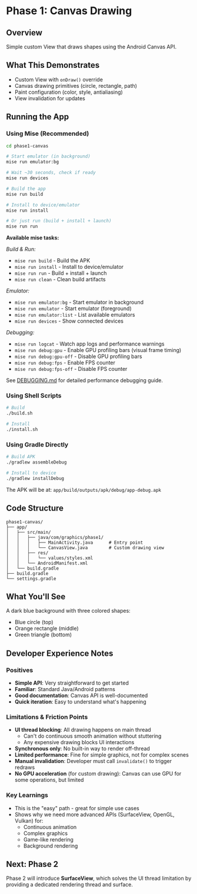 # Phase 1: Canvas Drawing

## Overview

Simple custom View that draws shapes using the Android Canvas API.

## What This Demonstrates

- Custom View with `onDraw()` override
- Canvas drawing primitives (circle, rectangle, path)
- Paint configuration (color, style, antialiasing)
- View invalidation for updates

## Running the App

### Using Mise (Recommended)
```bash
cd phase1-canvas

# Start emulator (in background)
mise run emulator:bg

# Wait ~30 seconds, check if ready
mise run devices

# Build the app
mise run build

# Install to device/emulator
mise run install

# Or just run (build + install + launch)
mise run run
```

**Available mise tasks:**

*Build & Run:*
- `mise run build` - Build the APK
- `mise run install` - Install to device/emulator
- `mise run run` - Build + install + launch
- `mise run clean` - Clean build artifacts

*Emulator:*
- `mise run emulator:bg` - Start emulator in background
- `mise run emulator` - Start emulator (foreground)
- `mise run emulator:list` - List available emulators
- `mise run devices` - Show connected devices

*Debugging:*
- `mise run logcat` - Watch app logs and performance warnings
- `mise run debug:gpu` - Enable GPU profiling bars (visual frame timing)
- `mise run debug:gpu-off` - Disable GPU profiling bars
- `mise run debug:fps` - Enable FPS counter
- `mise run debug:fps-off` - Disable FPS counter

See [DEBUGGING.md](DEBUGGING.md) for detailed performance debugging guide.

### Using Shell Scripts
```bash
# Build
./build.sh

# Install
./install.sh
```

### Using Gradle Directly
```bash
# Build APK
./gradlew assembleDebug

# Install to device
./gradlew installDebug
```

The APK will be at: `app/build/outputs/apk/debug/app-debug.apk`

## Code Structure

```
phase1-canvas/
├── app/
│   ├── src/main/
│   │   ├── java/com/graphics/phase1/
│   │   │   ├── MainActivity.java      # Entry point
│   │   │   └── CanvasView.java        # Custom drawing view
│   │   ├── res/
│   │   │   └── values/styles.xml
│   │   └── AndroidManifest.xml
│   └── build.gradle
├── build.gradle
└── settings.gradle
```

## What You'll See

A dark blue background with three colored shapes:
- Blue circle (top)
- Orange rectangle (middle)
- Green triangle (bottom)

## Developer Experience Notes

### Positives
- **Simple API**: Very straightforward to get started
- **Familiar**: Standard Java/Android patterns
- **Good documentation**: Canvas API is well-documented
- **Quick iteration**: Easy to understand what's happening

### Limitations & Friction Points
- **UI thread blocking**: All drawing happens on main thread
  - Can't do continuous smooth animation without stuttering
  - Any expensive drawing blocks UI interactions
- **Synchronous only**: No built-in way to render off-thread
- **Limited performance**: Fine for simple graphics, not for complex scenes
- **Manual invalidation**: Developer must call `invalidate()` to trigger redraws
- **No GPU acceleration** (for custom drawing): Canvas can use GPU for some operations, but limited

### Key Learnings
- This is the "easy" path - great for simple use cases
- Shows why we need more advanced APIs (SurfaceView, OpenGL, Vulkan) for:
  - Continuous animation
  - Complex graphics
  - Game-like rendering
  - Background rendering

## Next: Phase 2

Phase 2 will introduce **SurfaceView**, which solves the UI thread limitation by providing a dedicated rendering thread and surface.

